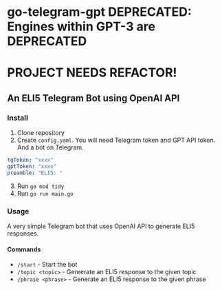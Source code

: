 # go-telegram-gpt DEPRECATED: Engines within GPT-3 are DEPRECATED
# PROJECT NEEDS REFACTOR!

## An ELI5 Telegram Bot using OpenAI API

### Install

1. Clone repository
2. Create `config.yaml`. You will need Telegram token and GPT API token. And a bot on Telegram.

```yaml
tgToken: "xxxx"
gptToken: "xxxx"
preamble: "ELI5: "
```

3. Run `go mod tidy`
4. Run `go run main.go`

### Usage

A very simple Telegram bot that uses OpenAI API to generate ELI5 responses.

#### Commands

- `/start` - Start the bot
- `/topic <topic>` - Genrerate an ELI5 response to the given topic
- `/phrase <phrase>` - Generate an ELI5 response to the given phrase
